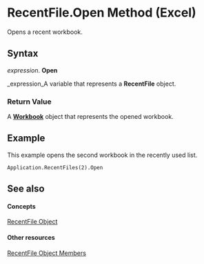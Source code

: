 
# RecentFile.Open Method (Excel)

Opens a recent workbook.


## Syntax

 _expression_. **Open**

 _expression_A variable that represents a  **RecentFile** object.


### Return Value

A  **[Workbook](8c00aa60-c974-eed3-0812-3c9625eb0d4c.md)** object that represents the opened workbook.


## Example

This example opens the second workbook in the recently used list.


```
Application.RecentFiles(2).Open
```


## See also


#### Concepts


 [RecentFile Object](39d0a969-179d-a7bd-e5ab-7baf7930712a.md)
#### Other resources


 [RecentFile Object Members](af06db48-f17a-9039-d252-728001dea3dc.md)
